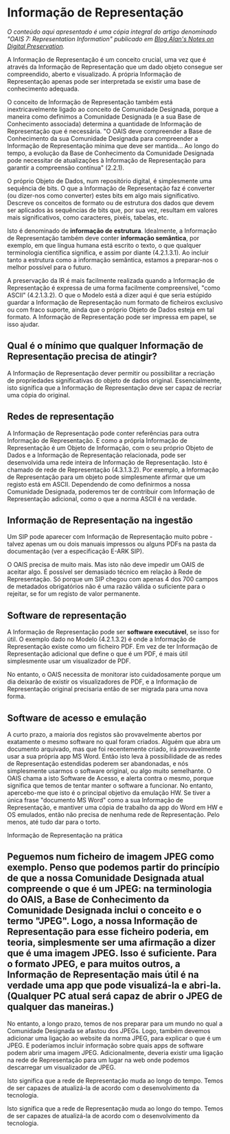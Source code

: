 # Informação de Representação



*O conteúdo aqui apresentado é uma cópia integral do artigo denominado "OAIS 7: Representation Information" publicado em [Blog Alan's Notes on Digital Preservation](https://alanake.wordpress.com/2008/01/24/oais-7-representation-information/ ).*


A Informação de Representação é um conceito crucial, uma vez que é através da Informação de Representação que um dado objeto consegue ser compreendido, aberto e visualizado. A própria Informação de Representação apenas pode ser interpretada se existir uma base de conhecimento adequada.

O conceito de Informação de Representação também está inextricavelmente ligado ao conceito de Comunidade Designada, porque a maneira como definimos a Comunidade Designada (e a sua Base de Conhecimento associada) determina a quantidade de Informação de Representação que é necessária. "O OAIS deve compreender a Base de Conhecimento da sua Comunidade Designada para compreender a Informação de Representação mínima que deve ser mantida... Ao longo do tempo, a evolução da Base de Conhecimento da Comunidade Designada pode necessitar de atualizações à Informação de Representação para garantir a compreensão contínua" (2.2.1).


O próprio Objeto de Dados, num repositório digital, é simplesmente uma sequência de bits. O que a Informação de Representação faz é converter (ou dizer-nos como converter) estes bits em algo mais significativo. Descreve os conceitos de formato ou de estrutura dos dados que devem ser aplicados às sequências de bits que, por sua vez, resultam em valores mais significativos, como caracteres, pixéis, tabelas, etc.

Isto é denominado de **informação de estrutura**. Idealmente, a Informação de Representação também deve conter **informação semântica**, por exemplo, em que língua humana está escrito o texto, o que qualquer terminologia científica significa, e assim por diante (4.2.1.3.1). Ao incluir tanto a estrutura como a informação semântica, estamos a preparar-nos o melhor possível para o futuro.

A preservação da IR é mais facilmente realizada quando a Informação de Representação é expressa de uma forma facilmente compreensível, "como ASCII" (4.2.1.3.2). O que o Modelo está a dizer aqui é que seria estúpido guardar a Informação de Representação num formato de ficheiros exclusivo ou com fraco suporte, ainda que o próprio Objeto de Dados esteja em tal formato. A Informação de Representação pode ser impressa em papel, se isso ajudar.

## Qual é o mínimo que qualquer Informação de Representação precisa de atingir?

A Informação de Representação dever permitir ou possibilitar a recriação de propriedades significativas do objeto de dados original. Essencialmente, isto significa que a Informação de Representação deve ser capaz de recriar uma cópia do original.

## Redes de representação

A Informação de Representação pode conter referências para outra Informação de Representação. E como a própria Informação de Representação é um Objeto de Informação, com o seu próprio Objeto de Dados e a Informação de Representação relacionada, pode ser desenvolvida uma rede inteira de Informação de Representação. Isto é chamado de rede de Representação (4.3.1.3.2). Por exemplo, a Informação de Representação para um objeto pode simplesmente afirmar que um registo está em ASCII. Dependendo de como definirmos a nossa Comunidade Designada, poderemos ter de contribuir com Informação de Representação adicional, como o que a norma ASCII é na verdade.

## Informação de Representação na ingestão

Um SIP pode aparecer com Informação de Representação muito pobre - talvez apenas um ou dois manuais impressos ou alguns PDFs na pasta da documentação (ver a especificação E-ARK SIP).

O OAIS precisa de muito mais. Mas isto não deve impedir um OAIS de aceitar algo. É possível ser demasiado técnico em relação à Rede de Representação. Só porque um SIP chegou com apenas 4 dos 700 campos de metadados obrigatórios não é uma razão válida o suficiente para o rejeitar, se for um registo de valor permanente.

## Software de representação

A Informação de Representação pode ser **software executável**, se isso for útil. O exemplo dado no Modelo (4.2.1.3.2) é onde a Informação de Representação existe como um ficheiro PDF. Em vez de ter Informação de Representação adicional que define o que é um PDF, é mais útil simplesmente usar um visualizador de PDF.

No entanto, o OAIS necessita de monitorar isto cuidadosamente porque um dia deixarão de existir os visualizadores de PDF, e a Informação de Representação original precisaria então de ser migrada para uma nova forma.

## Software de acesso e emulação

A curto prazo, a maioria dos registos são provavelmente abertos por exatamente o mesmo software no qual foram criados. Alguém que abra um documento arquivado, mas que foi recentemente criado, irá provavelmente usar a sua própria app MS Word. Então isto leva à possibilidade de as redes de Representação estendidas poderem ser abandonadas, e nós simplesmente usarmos o software original, ou algo muito semelhante.
O OAIS chama a isto Software de Acesso, e alerta contra o mesmo, porque significa que temos de tentar manter o software a funcionar. No entanto, apercebo-me que isto é o principal objetivo da emulação HW. Se tiver a única frase "documento MS Word" como a sua Informação de Representação, e mantiver uma cópia de trabalho da app do Word em HW e OS emulados, então não precisa de nenhuma rede de Representação. Pelo menos, até tudo dar para o torto.

Informação de Representação na prática

## Peguemos num ficheiro de imagem JPEG como exemplo. Penso que podemos partir do princípio de que a nossa Comunidade Designada atual compreende o que é um JPEG: na terminologia do OAIS, a Base de Conhecimento da Comunidade Designada inclui o conceito e o termo "JPEG". Logo, a nossa Informação de Representação para esse ficheiro poderia, em teoria, simplesmente ser uma afirmação a dizer que é uma imagem JPEG. Isso é suficiente. Para o formato JPEG, e para muitos outros, a Informação de Representação mais útil é na verdade uma app que pode visualizá-la e abri-la. (Qualquer PC atual será capaz de abrir o JPEG de qualquer das maneiras.)

No entanto, a longo prazo, temos de nos preparar para um mundo no qual a Comunidade Designada se afastou dos JPEGs. Logo, também devemos adicionar uma ligação ao website da norma JPEG, para explicar o que é um JPEG. E poderíamos incluir informação sobre quais apps de software podem abrir uma imagem JPEG. Adicionalmente, deveria existir uma ligação na rede de Representação para um lugar na web onde podemos descarregar um visualizador de JPEG.

Isto significa que a rede de Representação muda ao longo do tempo. Temos de ser capazes de atualizá-la de acordo com o desenvolvimento da tecnologia.

Isto significa que a rede de Representação muda ao longo do tempo. Temos de ser capazes de atualizá-la de acordo com o desenvolvimento da tecnologia.
